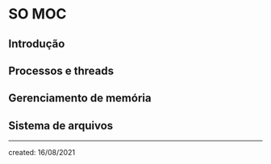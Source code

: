 # SO MOC

## Introdução

## Processos e threads

## Gerenciamento de memória

## Sistema de arquivos

---

created: 16/08/2021
